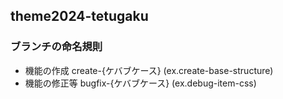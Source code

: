 ## theme2024-tetugaku

### ブランチの命名規則

- 機能の作成 create-{ケバブケース} (ex.create-base-structure)
- 機能の修正等 bugfix-{ケバブケース} (ex.debug-item-css)
